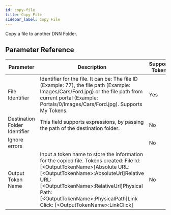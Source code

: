 ```yaml
---
id: copy-file
title: Copy File
sidebar_label: Copy File
---
```



Copy a file to another DNN Folder.

## Parameter Reference
| Parameter | Description | Supports Tokens | Default |
| -- | -- | -- | -- |
| File Identifier | Identifier for the file. It can be: The file ID (Example: 77), the file path (Example: Images/Cars/Ford.jpg) or the file path from current portal (Example: Portals/0/Images/Cars/Ford.jpg). Supports My Tokens. | Yes | None |
| Destination Folder Identifier | This field supports expressions, by passing the path of the destination folder. | No | None |
| Ignore errors |  | No | None |
| Output Token Name | Input a token name to store the information for the copied file. Tokens created: File Id: [&lt;OutputTokenName&gt;]Absolute URL: [&lt;OutputTokenName&gt;:AbsoluteUrl]Relative URL: [&lt;OutputTokenName&gt;:RelativeUrl]Physical Path: [&lt;OutputTokenName&gt;:PhysicalPath]Link Click: [&lt;OutputTokenName&gt;:LinkClick] | No | None |
